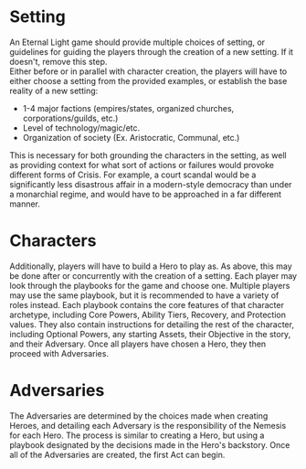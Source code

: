 # Setting
An Eternal Light game should provide multiple choices of setting, or guidelines for guiding the players through the creation of a new setting. If it doesn't, remove this step.  
Either before or in parallel with character creation, the players will have to either choose a setting from the provided examples, or establish the base reality of a new setting:
* 1-4 major factions (empires/states, organized churches, corporations/guilds, etc.)
* Level of technology/magic/etc.
* Organization of society (Ex. Aristocratic, Communal, etc.)

This is necessary for both grounding the characters in the setting, as well as providing context for what sort of actions or failures would provoke different forms of Crisis. For example, a court scandal would be a significantly less disastrous affair in a modern-style democracy than under a monarchial regime, and would have to be approached in a far different manner.
# Characters
Additionally, players will have to build a Hero to play as. As above, this may be done after or concurrently with the creation of a setting. Each player may look through the playbooks for the game and choose one. Multiple players may use the same playbook, but it is recommended to have a variety of roles instead. Each playbook contains the core features of that character archetype, including Core Powers, Ability Tiers, Recovery, and Protection values. They also contain instructions for detailing the rest of the character, including Optional Powers, any starting Assets, their Objective in the story, and their Adversary. Once all players have chosen a Hero, they then proceed with Adversaries.
# Adversaries
The Adversaries are determined by the choices made when creating Heroes, and detailing each Adversary is the responsibility of the Nemesis for each Hero. The process is similar to creating a Hero, but using a playbook designated by the decisions made in the Hero's backstory. Once all of the Adversaries are created, the first Act can begin.